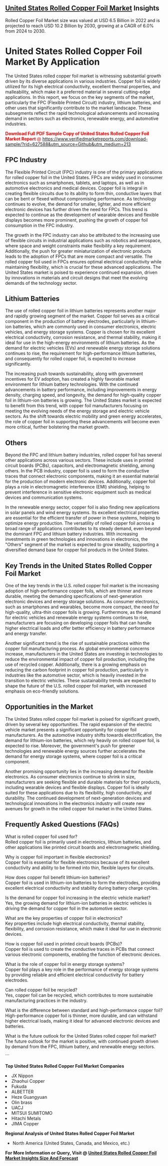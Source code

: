 <h2><a href="https://www.verifiedmarketreports.com/download-sample/?rid=627588&amp;utm_source=Github&amp;utm_medium=213" target="_blank">United States Rolled Copper Foil Market</a> Insights</h2><p>Rolled Copper Foil Market size was valued at USD 6.5 Billion in 2022 and is projected to reach USD 10.2 Billion by 2030, growing at a CAGR of 6.0% from 2024 to 2030.</p><p><h1>United States Rolled Copper Foil Market By Application</h1><p>The United States rolled copper foil market is witnessing substantial growth driven by its diverse applications in various industries. Copper foil is widely utilized for its high electrical conductivity, excellent thermal properties, and malleability, which make it a preferred material in several cutting-edge applications. In this report, we focus on the key segments of the market, particularly the FPC (Flexible Printed Circuit) industry, lithium batteries, and other uses that significantly contribute to the market landscape. These subsegments reflect the rapid technological advancements and increasing demand in sectors such as electronics, renewable energy, and automotive industries.</p><p><p><span class=""><span style="color: #ff0000;"><strong>Download Full PDF Sample Copy of United States Rolled Copper Foil Market Report</strong> @ </span><a href="https://www.verifiedmarketreports.com/download-sample/?rid=627588&amp;utm_source=Github&amp;utm_medium=213" target="_blank">https://www.verifiedmarketreports.com/download-sample/?rid=627588&amp;utm_source=Github&amp;utm_medium=213</a></span></p></p><h2>FPC Industry</h2><p>The Flexible Printed Circuit (FPC) industry is one of the primary applications for rolled copper foil in the United States. FPCs are widely used in consumer electronics such as smartphones, tablets, and laptops, as well as in automotive electronics and medical devices. Copper foil is integral in creating flexible circuits due to its ability to form thin, conductive layers that can be bent or flexed without compromising performance. As technology continues to evolve, the demand for smaller, lighter, and more efficient electronic devices has further driven the need for FPCs. This trend is expected to continue as the development of wearable devices and flexible displays becomes more prominent, pushing the growth of copper foil consumption in the FPC industry.</p><p>The growth in the FPC industry can also be attributed to the increasing use of flexible circuits in industrial applications such as robotics and aerospace, where space and weight constraints make flexibility a key requirement. Additionally, the push for greater miniaturization of electronic products leads to the adoption of FPCs that are more compact and versatile. The rolled copper foil used in FPCs ensures optimal electrical conductivity while maintaining flexibility, which is crucial for these advanced applications. The United States market is poised to experience continued expansion, driven by innovations in materials and circuit designs that meet the evolving demands of the technology sector.</p><h2>Lithium Batteries</h2><p>The use of rolled copper foil in lithium batteries represents another major and rapidly growing segment of the market. Copper foil serves as a critical component in the production of battery electrodes, particularly in lithium-ion batteries, which are commonly used in consumer electronics, electric vehicles, and energy storage systems. Copper is chosen for its excellent electrical conductivity, corrosion resistance, and thermal stability, making it ideal for use in the high-energy environments of lithium batteries. As the demand for electric vehicles (EVs) and renewable energy storage solutions continues to rise, the requirement for high-performance lithium batteries, and consequently for rolled copper foil, is expected to increase significantly.</p><p>The increasing push towards sustainability, along with government incentives for EV adoption, has created a highly favorable market environment for lithium battery technologies. With the continued advancements in battery performance, including improvements in energy density, charging speed, and longevity, the demand for high-quality copper foil in lithium-ion batteries is growing. The United States market is expected to benefit from this trend, with copper foil manufacturers focusing on meeting the evolving needs of the energy storage and electric vehicle sectors. As the shift towards electric mobility and green energy accelerates, the role of copper foil in supporting these advancements will become even more critical, further bolstering the market growth.</p><h2>Others</h2><p>Beyond the FPC and lithium battery industries, rolled copper foil has several other applications across various sectors. These include uses in printed circuit boards (PCBs), capacitors, and electromagnetic shielding, among others. In the PCB industry, copper foil is used to form the conductive traces that connect electronic components, making it an essential material for the production of modern electronic devices. Additionally, copper foil plays a role in electromagnetic interference (EMI) shielding, helping to prevent interference in sensitive electronic equipment such as medical devices and communication systems.</p><p>In the renewable energy sector, copper foil is also finding new applications in solar panels and wind energy systems. Its excellent electrical properties are essential for the efficient transfer of power in these systems, helping to optimize energy production. The versatility of rolled copper foil across a broad range of applications contributes to its steady demand, even beyond the dominant FPC and lithium battery industries. With increasing investments in green technologies and innovations in electronics, the "Others" segment of the market is expected to grow steadily, supporting a diversified demand base for copper foil products in the United States.</p><h2>Key Trends in the United States Rolled Copper Foil Market</h2><p>One of the key trends in the U.S. rolled copper foil market is the increasing adoption of high-performance copper foils, which are thinner and more durable, meeting the demanding specifications of next-generation electronic devices and energy storage solutions. As consumer electronics, such as smartphones and wearables, become more compact, the need for high-quality, ultra-thin copper foils is growing. Furthermore, as the demand for electric vehicles and renewable energy systems continues to rise, manufacturers are focusing on developing copper foils that can handle higher electrical loads and offer better efficiency in battery performance and energy transfer.</p><p>Another significant trend is the rise of sustainable practices within the copper foil manufacturing process. As global environmental concerns increase, manufacturers in the United States are investing in technologies to reduce the environmental impact of copper foil production, including the use of recycled copper. Additionally, there is a growing emphasis on reducing the carbon footprint in copper foil production, particularly in industries like the automotive sector, which is heavily invested in the transition to electric vehicles. These sustainability trends are expected to shape the future of the U.S. rolled copper foil market, with increased emphasis on eco-friendly solutions.</p><h2>Opportunities in the Market</h2><p>The United States rolled copper foil market is poised for significant growth, driven by several key opportunities. The rapid expansion of the electric vehicle market presents a significant opportunity for copper foil manufacturers. As the automotive industry shifts towards electrification, the demand for lithium-ion batteries, which rely heavily on rolled copper foil, is expected to rise. Moreover, the government's push for greener technologies and renewable energy sources further accelerates the demand for energy storage systems, where copper foil is a critical component.</p><p>Another promising opportunity lies in the increasing demand for flexible electronics. As consumer electronics continue to shrink in size, manufacturers are seeking flexible and durable materials for their products, including wearable devices and flexible displays. Copper foil is ideally suited for these applications due to its flexibility, high conductivity, and durability. The continued development of next-generation devices and technological innovations in the electronics industry will create new avenues for growth in the rolled copper foil market in the United States.</p><h2>Frequently Asked Questions (FAQs)</h2><p>What is rolled copper foil used for? <br>Rolled copper foil is primarily used in electronics, lithium batteries, and other applications like printed circuit boards and electromagnetic shielding.</p><p>Why is copper foil important in flexible electronics? <br>Copper foil is essential for flexible electronics because of its excellent conductivity and ability to be formed into thin, flexible layers for circuits.</p><p>How does copper foil benefit lithium-ion batteries? <br>Copper foil is used in lithium-ion batteries to form the electrodes, providing excellent electrical conductivity and stability during battery charge cycles.</p><p>Is the demand for copper foil increasing in the electric vehicle market? <br>Yes, the growing demand for lithium-ion batteries in electric vehicles is driving the demand for copper foil in the automotive sector.</p><p>What are the key properties of copper foil in electronics? <br>Key properties include high electrical conductivity, thermal stability, flexibility, and corrosion resistance, which make it ideal for use in electronic devices.</p><p>How is copper foil used in printed circuit boards (PCBs)? <br>Copper foil is used to create the conductive traces in PCBs that connect various electronic components, enabling the function of electronic devices.</p><p>What is the role of copper foil in energy storage systems? <br>Copper foil plays a key role in the performance of energy storage systems by providing reliable and efficient electrical conductivity for battery electrodes.</p><p>Can rolled copper foil be recycled? <br>Yes, copper foil can be recycled, which contributes to more sustainable manufacturing practices in the industry.</p><p>What is the difference between standard and high-performance copper foil? <br>High-performance copper foil is thinner, more durable, and can withstand higher electrical loads, making it ideal for advanced electronic devices and batteries.</p><p>What is the future outlook for the United States rolled copper foil market? <br>The future outlook for the market is positive, with continued growth driven by demand from the FPC, lithium battery, and renewable energy sectors.</p>```</p><p><strong>Top United States Rolled Copper Foil Market Companies</strong></p><div data-test-id=""><p><li>JX Nippon</li><li> Zhaohui Copper</li><li> Fukuda</li><li> ALBETTER</li><li> Heze Guangyuan</li><li> Olin brass</li><li> UACJ</li><li> MITSUI SUMITOMO</li><li> Hitachi Metals</li><li> JIMA Copper</li></p><div><strong>Regional Analysis of&nbsp;United States Rolled Copper Foil Market</strong></div><ul><li dir="ltr"><p dir="ltr">North America&nbsp;(United States, Canada, and Mexico, etc.)</p></li></ul><p><strong>For More Information or Query, Visit @&nbsp;</strong><strong><a href="https://www.verifiedmarketreports.com/product/rolled-copper-foil-market/?utm_source=Github&amp;utm_medium=213" target="_blank">United States Rolled Copper Foil Market Insights Size And Forecast</a></strong></p></div>
